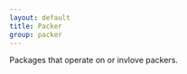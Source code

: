 ```yaml
---
layout: default
title: Packer
group: packer
---
```


Packages that operate on or invlove packers.
       